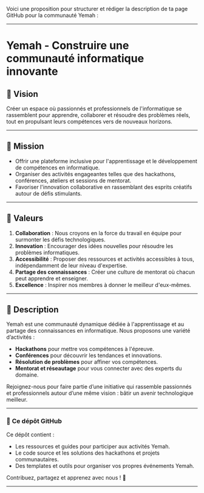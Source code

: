 Voici une proposition pour structurer et rédiger la description de ta page GitHub pour la communauté Yemah :

---

# **Yemah - Construire une communauté informatique innovante**

## 🌟 **Vision**
Créer un espace où passionnés et professionnels de l'informatique se rassemblent pour apprendre, collaborer et résoudre des problèmes réels, tout en propulsant leurs compétences vers de nouveaux horizons.

---

## 🔭 **Mission**
- Offrir une plateforme inclusive pour l'apprentissage et le développement de compétences en informatique.
- Organiser des activités engageantes telles que des hackathons, conférences, ateliers et sessions de mentorat.
- Favoriser l'innovation collaborative en rassemblant des esprits créatifs autour de défis stimulants.

---

## 💎 **Valeurs**
1. **Collaboration** : Nous croyons en la force du travail en équipe pour surmonter les défis technologiques.
2. **Innovation** : Encourager des idées nouvelles pour résoudre les problèmes informatiques.
3. **Accessibilité** : Proposer des ressources et activités accessibles à tous, indépendamment de leur niveau d'expertise.
4. **Partage des connaissances** : Créer une culture de mentorat où chacun peut apprendre et enseigner.
5. **Excellence** : Inspirer nos membres à donner le meilleur d'eux-mêmes.

---

## 📖 **Description**
Yemah est une communauté dynamique dédiée à l'apprentissage et au partage des connaissances en informatique. Nous proposons une variété d’activités :
- **Hackathons** pour mettre vos compétences à l'épreuve.
- **Conférences** pour découvrir les tendances et innovations.
- **Résolution de problèmes** pour affiner vos compétences.
- **Mentorat et réseautage** pour vous connecter avec des experts du domaine.

Rejoignez-nous pour faire partie d’une initiative qui rassemble passionnés et professionnels autour d’une même vision : bâtir un avenir technologique meilleur.

---

### 📂 **Ce dépôt GitHub**
Ce dépôt contient :
- Les ressources et guides pour participer aux activités Yemah.
- Le code source et les solutions des hackathons et projets communautaires.
- Des templates et outils pour organiser vos propres événements Yemah.

Contribuez, partagez et apprenez avec nous ! 🚀

---
